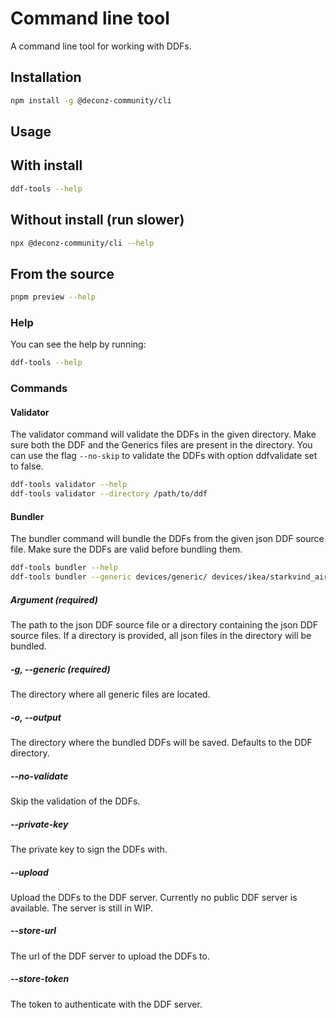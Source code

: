 # Command line tool

A command line tool for working with DDFs.

## Installation

```bash
npm install -g @deconz-community/cli
```

## Usage

## With install

```bash
ddf-tools --help
```

## Without install (run slower)

```bash
npx @deconz-community/cli --help
```

## From the source

```bash
pnpm preview --help
```

### Help

You can see the help by running:
```bash
ddf-tools --help
```

### Commands

#### Validator

The validator command will validate the DDFs in the given directory.
Make sure both the DDF and the Generics files are present in the directory.
You can use the flag `--no-skip` to validate the DDFs with option ddfvalidate set to false.

```bash
ddf-tools validator --help
ddf-tools validator --directory /path/to/ddf
```

#### Bundler

The bundler command will bundle the DDFs from the given json DDF source file.
Make sure the DDFs are valid before bundling them.

```bash
ddf-tools bundler --help
ddf-tools bundler --generic devices/generic/ devices/ikea/starkvind_air_purifier.json
```

##### Argument <path> (required)
The path to the json DDF source file or a directory containing the json DDF source files.
If a directory is provided, all json files in the directory will be bundled.

##### -g, --generic <path> (required)
The directory where all generic files are located.

##### -o, --output <path>
The directory where the bundled DDFs will be saved.
Defaults to the DDF directory.

##### --no-validate
Skip the validation of the DDFs.

##### --private-key <privateKey>
The private key to sign the DDFs with.

##### --upload
Upload the DDFs to the DDF server.
Currently no public DDF server is available.
The server is still in WIP.

##### --store-url <url>
The url of the DDF server to upload the DDFs to.

##### --store-token <token>
The token to authenticate with the DDF server.
